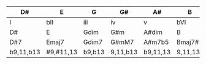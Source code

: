|D#|E|G|G#|A#|B|C#|
|-|-|-|-|-|-|-| 
|I|bII|iii|iv|v|bVI|bVII|
|D#|E|Gdim|G#m|A#dim|B|C#m|
|D#7|Emaj7|Gdim7|G#mM7|A#m7b5|Bmaj7#5|C#m7|
| b9,11,b13 | #9,#11,13 | b9,b13 | 9,11,b13 | b9,11,13 | 9,11,13 | 9,#11,13 |
